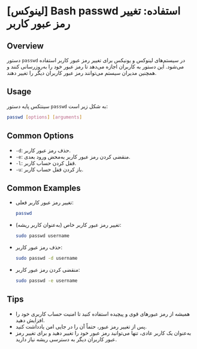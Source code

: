 # [لینوکس] Bash passwd استفاده: تغییر رمز عبور کاربر

## Overview
دستور `passwd` در سیستم‌های لینوکس و یونیکس برای تغییر رمز عبور کاربر استفاده می‌شود. این دستور به کاربران اجازه می‌دهد تا رمز عبور خود را به‌روزرسانی کنند و همچنین مدیران سیستم می‌توانند رمز عبور کاربران دیگر را تغییر دهند.

## Usage
سینتکس پایه دستور `passwd` به شکل زیر است:

```bash
passwd [options] [arguments]
```

## Common Options
- `-d`: حذف رمز عبور کاربر.
- `-e`: منقضی کردن رمز عبور کاربر به‌محض ورود بعدی.
- `-l`: قفل کردن حساب کاربر.
- `-u`: باز کردن قفل حساب کاربر.

## Common Examples
- تغییر رمز عبور کاربر فعلی:
  ```bash
  passwd
  ```

- تغییر رمز عبور کاربر خاص (به‌عنوان کاربر ریشه):
  ```bash
  sudo passwd username
  ```

- حذف رمز عبور کاربر:
  ```bash
  sudo passwd -d username
  ```

- منقضی کردن رمز عبور کاربر:
  ```bash
  sudo passwd -e username
  ```

## Tips
- همیشه از رمز عبورهای قوی و پیچیده استفاده کنید تا امنیت حساب کاربری خود را افزایش دهید.
- پس از تغییر رمز عبور، حتماً آن را در جایی امن یادداشت کنید.
- به‌عنوان یک کاربر عادی، تنها می‌توانید رمز عبور خود را تغییر دهید و برای تغییر رمز عبور کاربران دیگر به دسترسی ریشه نیاز دارید.